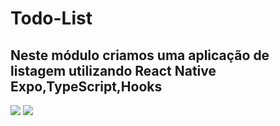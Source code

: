 # Todo-List


## Neste módulo criamos uma aplicação de listagem utilizando React Native Expo,TypeScript,Hooks

<div>
  <img src="foto2.png"/>
  <img src="foto1.png"/>
</div>
